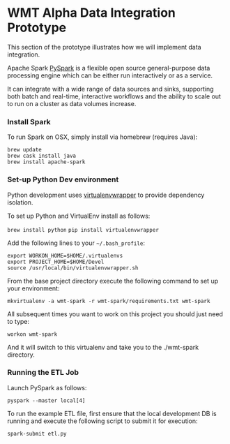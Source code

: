 # WMT Alpha Data Integration Prototype

This section of the prototype illustrates how we will implement data integration.

Apache Spark [PySpark](http://spark.apache.org/docs/latest/) is a flexible open source general-purpose data processing engine which can be either run interactively or as a service.

It can integrate with a wide range of data sources and sinks, supporting both batch and real-time, interactive workflows and the ability to scale out to run on a cluster as data volumes increase.

### Install Spark
To run Spark on OSX, simply install via homebrew (requires Java):

```
brew update
brew cask install java
brew install apache-spark
```

### Set-up Python Dev environment
Python development uses [virtualenvwrapper](http://virtualenvwrapper.readthedocs.io/en/latest/index.html) to provide dependency isolation.

To set up Python and VirtualEnv install as follows:

`brew install python`
`pip install virtualenvwrapper`

Add the following lines to your `~/.bash_profile`:

```
export WORKON_HOME=$HOME/.virtualenvs
export PROJECT_HOME=$HOME/Devel
source /usr/local/bin/virtualenvwrapper.sh
```

From the base project directory execute the following command to set up your environment:

`mkvirtualenv -a wmt-spark -r wmt-spark/requirements.txt wmt-spark` 

All subsequent times you want to work on this project you should just need to type:

`workon wmt-spark`

And it will switch to this virtualenv and take you to the ./wmt-spark directory.

### Running the ETL Job

Launch PySpark as follows:

`pyspark --master local[4]`

To run the example ETL file, first ensure that the local development DB is running and execute the following script to submit it for execution:

`spark-submit etl.py`
